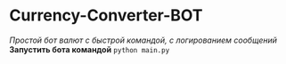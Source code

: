 # Currency-Converter-BOT
*Простой бот валют с быстрой командой, с логированием сообщений*
**Запустить бота командой** `python main.py`
